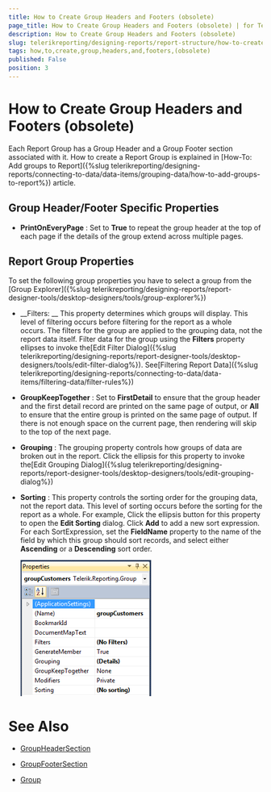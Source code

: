 ```yaml
---
title: How to Create Group Headers and Footers (obsolete)
page_title: How to Create Group Headers and Footers (obsolete) | for Telerik Reporting Documentation
description: How to Create Group Headers and Footers (obsolete)
slug: telerikreporting/designing-reports/report-structure/how-to-create-group-headers-and-footers-(obsolete)
tags: how,to,create,group,headers,and,footers,(obsolete)
published: False
position: 3
---
```


# How to Create Group Headers and Footers (obsolete)



Each Report Group has a Group Header and a Group Footer section associated with it. How to create a Report Group is explained in [How-To: Add groups to Report]({%slug telerikreporting/designing-reports/connecting-to-data/data-items/grouping-data/how-to-add-groups-to-report%}) article.

## Group Header/Footer Specific Properties

* __PrintOnEveryPage__ : Set to __True__ to repeat the group header at the top of each page if the details of the group extend across multiple pages.

## Report Group Properties

To set the following group properties you have to select a group from the [Group Explorer]({%slug telerikreporting/designing-reports/report-designer-tools/desktop-designers/tools/group-explorer%})

* __Filters: __ This property determines which groups will display. This level of filtering occurs before filtering for the report as a whole occurs. The filters for the group are applied to the grouping data, not the report data itself. Filter data for the group using the __Filters__ property ellipses to invoke the[Edit Filter Dialog]({%slug telerikreporting/designing-reports/report-designer-tools/desktop-designers/tools/edit-filter-dialog%}). See[Filtering Report Data]({%slug telerikreporting/designing-reports/connecting-to-data/data-items/filtering-data/filter-rules%})

* __GroupKeepTogether__ : Set to __FirstDetail__ to ensure that the group header and the first detail record are printed on the same page of output, or __All__ to ensure that the entire group is printed on the same page of output. If there is not enough space on the current page, then rendering will skip to the top of the next page.

* __Grouping__ : The grouping property controls how groups of data are broken out in the report. Click the ellipsis for this property to invoke the[Edit Grouping Dialog]({%slug telerikreporting/designing-reports/report-designer-tools/desktop-designers/tools/edit-grouping-dialog%})

* __Sorting__ : This property controls the sorting order for the grouping data, not the report data. This level of sorting occurs before the sorting for the report as a whole. For example, Click the ellipsis button for this property to open the __Edit Sorting__ dialog. Click __Add__ to add a new sort expression. For each SortExpression, set the __FieldName__ property to the name of the field by which this group should sort records, and select either __Ascending__ or a __Descending__ sort order.  

  ![](images/groupProperties.png) 
      


# See Also
 

* [GroupHeaderSection](/reporting/api/Telerik.Reporting.GroupHeaderSection)  

* [GroupFooterSection](/reporting/api/Telerik.Reporting.GroupFooterSection)  

* [Group](/reporting/api/Telerik.Reporting.Group)

